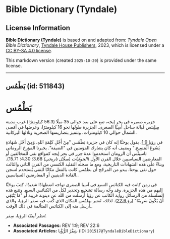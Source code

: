 # Bible Dictionary (Tyndale)

## License Information

**Bible Dictionary (Tyndale)** is based on and adapted from: _Tyndale Open Bible Dictionary_, [Tyndale House Publishers](https://tyndaleopenresources.com/), 2023, which is licensed under a [CC BY-SA 4.0 license](https://creativecommons.org/licenses/by-sa/4.0/legalcode.en).

This markdown version (created `2025-10-20`) is provided under the same license.



--------------------------------

## بَطْمُس (id: 511843)

بَطْمُس
=======

جزيرة صغيرة في بحر إيجه، تقع على بعد حوالي 35 ميلًا (56\.3 كيلومترًا) غرب مدينة مِيلِيتس قُبالة ساحل أَسِيَّا الصغرى. الجزيرة طولها نحو 16 كيلومترًا، وعرضها في أقصى الشمال حوالي 10 كيلومترات، وتتميز بتضاريسها الصخرية وتلالها البركانية.

في [رؤيا 1:9](https://ref.ly/Rev1:9)، يقول يوحَنَّا إنه كان في جزيرة بَطْمُس "مِنْ أَجْلِ كَلِمَةِ ٱللهِ، وَمِنْ أَجْلِ شَهَادَةِ يَسُوعَ ٱلْمَسِيحِ." ويضيف أنه كان يشارك المؤمنين في "الضيقة". يخبرنا المؤرخ الروماني تاسيتُس أن الرومان استخدموا عدة جزر في بحر إيجه كمواقع نفي للمخالفين أو المعارضين السياسيين خلال القرن الأول (*الحوليات (سجِّل تاريخي)* 3\.68؛ 4\.30؛ 15\.71\). وبناءً على هذه الشهادات التاريخية، ومع ما سجله التقليد الكنسي من القرن الثاني والثالث حول نفي يوحنا، يبدو من المرجّح أن بطمُس كانت بالفعل مكانًا للنفي يُستخدم لسجن القادة الدينيين أو المعارضين السياسيين..

في زمن كانت فيه الكنائس السبع في آسيا الصغرى تواجه اضطهادًا شديدًا، كتبَ يوحَنَّا إليهم من هذه الجزيرة. وقد وجَّه رسالة تشجيع وتحذير لكل من الكنائس السبع. وتتبع هذه السلسلة من الرسائل رواية الكاتب عن رؤيا أُرسلت من الله عن دينونة قريبة أو "مَا يَنْبَغِي أَنْ يَكُونَ سَرِيعًا" ([رؤ 22:6](https://ref.ly/Rev22:6)). لذلك، تُعتبر بطمُس المكان الذي كُتب فيه سفر الرؤيا، والذي أُرسل منه إلى الكنائس المتألمة في ذلك الوقت..

*انظر أيضًا* الرؤيا، سِفر.

* **Associated Passages:** REV 1:9; REV 22:6
* **Associated Articles:** سَِفْرُ الرُّؤْيا (ID: `201517@TyndaleBibleDictionary`)

